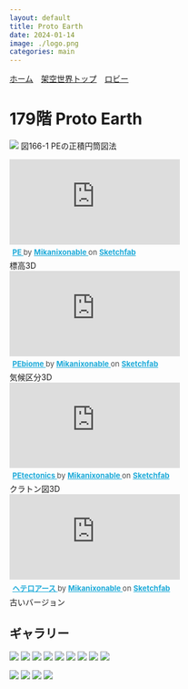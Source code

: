 ```yaml
---
layout: default
title: Proto Earth
date: 2024-01-14
image: ./logo.png
categories: main
---
```

[ホーム](./index)　[架空世界トップ](166)　[ロビー](144)

# 179階 Proto Earth

![](assets/PE.jpg)
図166-1 PEの正積円筒図法


<div class="sketchfab-embed-wrapper"> <iframe title="PE" frameborder="0" allowfullscreen mozallowfullscreen="true" webkitallowfullscreen="true" allow="autoplay; fullscreen; xr-spatial-tracking" xr-spatial-tracking execution-while-out-of-viewport execution-while-not-rendered web-share src="https://sketchfab.com/models/20a8f56657da42619e40cc152970679c/embed"> </iframe> <p style="font-size: 13px; font-weight: normal; margin: 5px; color: #4A4A4A;"> <a href="https://sketchfab.com/3d-models/pe-20a8f56657da42619e40cc152970679c?utm_medium=embed&utm_campaign=share-popup&utm_content=20a8f56657da42619e40cc152970679c" target="_blank" rel="nofollow" style="font-weight: bold; color: #1CAAD9;"> PE </a> by <a href="https://sketchfab.com/Mikanixonable?utm_medium=embed&utm_campaign=share-popup&utm_content=20a8f56657da42619e40cc152970679c" target="_blank" rel="nofollow" style="font-weight: bold; color: #1CAAD9;"> Mikanixonable </a> on <a href="https://sketchfab.com?utm_medium=embed&utm_campaign=share-popup&utm_content=20a8f56657da42619e40cc152970679c" target="_blank" rel="nofollow" style="font-weight: bold; color: #1CAAD9;">Sketchfab</a></p></div>
標高3D

<div class="sketchfab-embed-wrapper"> <iframe title="PEbiome" frameborder="0" allowfullscreen mozallowfullscreen="true" webkitallowfullscreen="true" allow="autoplay; fullscreen; xr-spatial-tracking" xr-spatial-tracking execution-while-out-of-viewport execution-while-not-rendered web-share src="https://sketchfab.com/models/e76397f7b1fe49f58b17cf475aa8c62a/embed"> </iframe> <p style="font-size: 13px; font-weight: normal; margin: 5px; color: #4A4A4A;"> <a href="https://sketchfab.com/3d-models/pebiome-e76397f7b1fe49f58b17cf475aa8c62a?utm_medium=embed&utm_campaign=share-popup&utm_content=e76397f7b1fe49f58b17cf475aa8c62a" target="_blank" rel="nofollow" style="font-weight: bold; color: #1CAAD9;"> PEbiome </a> by <a href="https://sketchfab.com/Mikanixonable?utm_medium=embed&utm_campaign=share-popup&utm_content=e76397f7b1fe49f58b17cf475aa8c62a" target="_blank" rel="nofollow" style="font-weight: bold; color: #1CAAD9;"> Mikanixonable </a> on <a href="https://sketchfab.com?utm_medium=embed&utm_campaign=share-popup&utm_content=e76397f7b1fe49f58b17cf475aa8c62a" target="_blank" rel="nofollow" style="font-weight: bold; color: #1CAAD9;">Sketchfab</a></p></div>
気候区分3D


<div class="sketchfab-embed-wrapper"> <iframe title="PEtectonics" frameborder="0" allowfullscreen mozallowfullscreen="true" webkitallowfullscreen="true" allow="autoplay; fullscreen; xr-spatial-tracking" xr-spatial-tracking execution-while-out-of-viewport execution-while-not-rendered web-share src="https://sketchfab.com/models/7128bbed7c6b4dde8ea5e6d7dda86bdc/embed"> </iframe> <p style="font-size: 13px; font-weight: normal; margin: 5px; color: #4A4A4A;"> <a href="https://sketchfab.com/3d-models/petectonics-7128bbed7c6b4dde8ea5e6d7dda86bdc?utm_medium=embed&utm_campaign=share-popup&utm_content=7128bbed7c6b4dde8ea5e6d7dda86bdc" target="_blank" rel="nofollow" style="font-weight: bold; color: #1CAAD9;"> PEtectonics </a> by <a href="https://sketchfab.com/Mikanixonable?utm_medium=embed&utm_campaign=share-popup&utm_content=7128bbed7c6b4dde8ea5e6d7dda86bdc" target="_blank" rel="nofollow" style="font-weight: bold; color: #1CAAD9;"> Mikanixonable </a> on <a href="https://sketchfab.com?utm_medium=embed&utm_campaign=share-popup&utm_content=7128bbed7c6b4dde8ea5e6d7dda86bdc" target="_blank" rel="nofollow" style="font-weight: bold; color: #1CAAD9;">Sketchfab</a></p></div>
クラトン図3D


<div class="sketchfab-embed-wrapper"> <iframe title="ヘテロアース" frameborder="0" allowfullscreen mozallowfullscreen="true" webkitallowfullscreen="true" allow="autoplay; fullscreen; xr-spatial-tracking" xr-spatial-tracking execution-while-out-of-viewport execution-while-not-rendered web-share src="https://sketchfab.com/models/6edfcbdeaa23469389dafb6b39d7530b/embed"> </iframe> <p style="font-size: 13px; font-weight: normal; margin: 5px; color: #4A4A4A;"> <a href="https://sketchfab.com/3d-models/6edfcbdeaa23469389dafb6b39d7530b?utm_medium=embed&utm_campaign=share-popup&utm_content=6edfcbdeaa23469389dafb6b39d7530b" target="_blank" rel="nofollow" style="font-weight: bold; color: #1CAAD9;"> ヘテロアース </a> by <a href="https://sketchfab.com/Mikanixonable?utm_medium=embed&utm_campaign=share-popup&utm_content=6edfcbdeaa23469389dafb6b39d7530b" target="_blank" rel="nofollow" style="font-weight: bold; color: #1CAAD9;"> Mikanixonable </a> on <a href="https://sketchfab.com?utm_medium=embed&utm_campaign=share-popup&utm_content=6edfcbdeaa23469389dafb6b39d7530b" target="_blank" rel="nofollow" style="font-weight: bold; color: #1CAAD9;">Sketchfab</a></p></div>
古いバージョン



## ギャラリー
![](assets/21.png)
![](assets/22.png)
![](assets/23.png)
![](assets/24.png)
![](assets/25.png)
![](assets/26.png)
![](assets/27.png)
![](assets/28.png)
![](assets/29.png)


![](assets/30.png)
![](assets/31.png)
![](assets/32.png)
![](assets/33.png)
